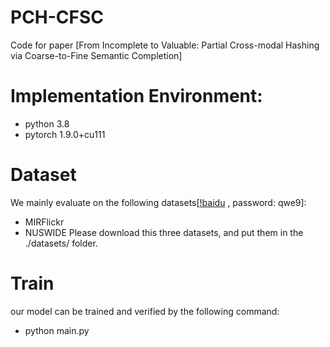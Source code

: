 # PCH-CFSC
Code for paper [From Incomplete to Valuable: Partial Cross-modal Hashing via Coarse-to-Fine Semantic Completion]

# Implementation Environment:
* python 3.8
* pytorch 1.9.0+cu111


# Dataset
We mainly evaluate on the following datasets[[!baidu](https://pan.baidu.com/s/10v7NqGFgv1uc9fgtNNHbuA) , password: qwe9]:
* MIRFlickr
* NUSWIDE
Please download this three datasets, and put them in the ./datasets/ folder.



# Train
our model can be trained and verified by the following command:
* python main.py
